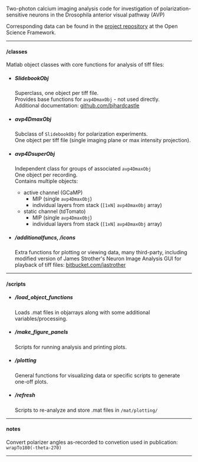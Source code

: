 Two-photon calcium imaging  analysis code for investigation of polarization-sensitive neurons in the Drosophila anterior visual pathway (AVP)

Corresponding data can be found in the [project repository][3] at the Open Science Framework.

----------


#### **/classes**  

Matlab object classes with core functions for analysis of tiff files: 

- ##### **SlidebookObj** 
    Superclass, one object per tiff file.  
    Provides base functions for `avp4DmaxObj` - not used directly.  
    Additional documentation: [github.com/bjhardcastle][1] 

- ##### **avp4DmaxObj** 
    Subclass of `SlidebookObj` for polarization experiments.  
    One object per tiff file (single imaging plane or max intensity projection).

- ##### **avp4DsuperObj** 
    Independent class for groups of associated `avp4DmaxObj`  
    One object per recording.  
    Contains multiple objects:  
    - active channel (GCaMP) 
      - MIP (single `avp4DmaxObj`)
      - individual layers from stack (`[1xN]` `avp4DmaxObj` array)
    - static channel (tdTomato) 
      - MIP (single `avp4DmaxObj`)
      - individual layers from stack (`[1xN]` `avp4DmaxObj` array)

- ##### **/additionalfuncs, /icons** 
    Extra functions for plotting or viewing data, many third-party, including modified version of James Strother's Neuron Image Analysis GUI for playback of tiff files: [bitbucket.com/jastrother][2] 


----------


#### **/scripts**
- ##### **/load_object_functions**
    Loads .mat files in objarrays along with some additional variables/processing.

- ##### **/make_figure_panels** 
    Scripts for running analysis and printing plots.

- ##### **/plotting** 
    General functions for visualizing data or specific scripts to generate one-off plots.  
- ##### **/refresh** 
    Scripts to re-analyze and store .mat files in `/mat/plotting/` 

----------

#### **notes**

Convert polarizer angles as-recorded to convetion used in publication: `wrapTo180(-theta-270)`

---------

  [1]: https://github.com/bjhardcastle/SlidebookObj
  [2]: https://bitbucket.org/jastrother/neuron_image_analysis/src
  [3]: https://osf.io/3tsd6/
 
